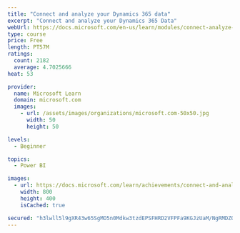 ```yaml
---
title: "Connect and analyze your Dynamics 365 data​"
excerpt: "Connect and analyze your Dynamics 365 Data​"
webUrl: https://docs.microsoft.com/en-us/learn/modules/connect-analyze-dynamics-365-data/
type: course
price: Free
length: PT57M
ratings:
  count: 2182
  average: 4.7025666
heat: 53

provider:
  name: Microsoft Learn
  domain: microsoft.com
  images:
    - url: /assets/images/organizations/microsoft.com-50x50.jpg
      width: 50
      height: 50

levels:
  - Beginner

topics:
  - Power BI

images:
  - url: https://docs.microsoft.com/learn/achievements/connect-and-analyze-your-microsoft-dynamics-365-data-social.png
    width: 800
    height: 400
    isCached: true

secured: "h3lwll5l9gXR43w65SgMO5n0Mdkw3tzdEPSFHRD2VFPFa9KGJzUaM/NgRMDZQ/OD8TLDvGUMbDfi+JV6W5rDRgDH8ne+27eVVpSP4ntuN+0ZU1ESX/P0dyskXrZIroYtoF4B+dYp4Rd6tmBO98JIymBF+cUW/sl93ed/4vzcEFwK4BNHrKzzMzApBz2MwmffvE5ise2SrI5xfAchoyY78lXzsf7gbFw//TwKxgn7e1RJNl4ER7mVaIzTBgexLorR7Jmf9ZYIlsVNXxK7qumeTwFyYBuMDxSN5PodEZ4Y833Kkw2aVlKPO1sd9IahE4N85XFRMGCiqb6JaPB+1ZErmV2m/i55K7rQHLvEUTMpT9MWp2ibbdaqLbZ3d52mWEicLW9LHe4nZGtu62qIur3j3/Jis21H91nu7L2Ik4oVBCM=;/UMSiVsRRc8wnLCe/uXN/w=="
---
```



